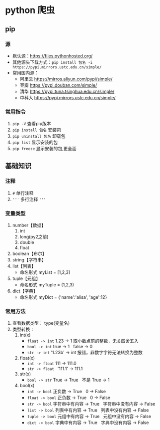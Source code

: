 # python 爬虫
## pip
### 源
* 默认源：https://files.pythonhosted.org/
* 其他源头下载方式：`pip install 包名 -i https://pypi.mirrors.ustc.edu.cn/simple/`
* 常用国内源：
  * 阿里云 https://mirros.aliyun.com/pypi/simple/
  * 豆瓣 https://pypi.douban.com/simple/
  * 清华 https://pypi.tuna.tsinghua.edu.cn/simple/
  * 中科大 https://pypi.mirrors.ustc.edu.cn/simple/
### 常用指令
1. `pip -V` 查看pip版本
2. `pip install 包名` 安装包
3. `pip uninstall 包名` 卸载包
4. `pip list` 显示安装的包
5. `pip freeze` 显示安装的包,更全面
## 基础知识
### 注释
1. `#` 单行注释
2. `'''`  多行注释  `'''`
### 变量类型
1. number【数据】
   1. int
   2. long(py2之前)
   3. double
   4. float
2. boolean【布尔】
3. string【字符串】
4. list【列表】
   * 命名形式 myList = [1,2,3]
5. tuple【元组】
   * 命名形式 myTuple = (1,2,3)
6. dict【字典】
   * 命名形式 myDict = {'name':'alisa', 'age':12}
### 常用方法
1. 查看数据类型： type(变量名)
2. 类型转换：
   1. int(x)
      * `float -> int` 1.23 -> 1 取小数点前的整数，无关四舍五入
      * `bool -> int` true -> 1 &nbsp;  false -> 0
      * `str -> int` '1.23b' -> int 报错，非数字字符无法转换为整数
   2. float(x)
      * `int -> float`  111 -> 111.0
      * `str -> float ` '111.1' -> 111.1
   3. str(x)
      * `bool -> str`  True -> True &nbsp; 不是 True -> 1
   4. bool(x)
      * `int -> bool` 正负数 -> True &nbsp; 0 -> False
      * `float -> bool` 正负数 -> True &nbsp; 0 -> False
      * `str -> bool` 字符串中有内容 -> True &nbsp; 字符串中没有内容 -> False 
      * `list -> bool` 列表中有内容 -> True &nbsp; 列表中没有内容 -> False 
      * `tuple -> bool` 元组中有内容 -> True &nbsp; 元组中没有内容 -> False 
      * `dict -> bool` 字典中有内容 -> True &nbsp; 字典中没有内容 -> False 
